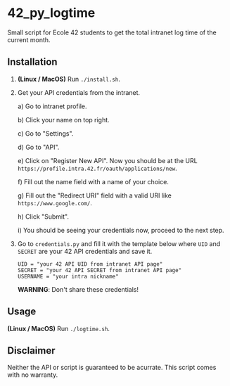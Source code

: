 
# 42_py_logtime

Small script for Ecole 42 students to get the total intranet log time of the current month.

## Installation
1) **(Linux / MacOS)** Run `./install.sh`.

2) Get your API credentials from the intranet.

	a) Go to intranet profile.

	b) Click your name on top right.

	c) Go to "Settings".

	d) Go to "API".

	e) Click on "Register New API". Now you should be at the URL `https://profile.intra.42.fr/oauth/applications/new`.
	
	f) Fill out the name field with a name of your choice.
	
	g) Fill out the "Redirect URI" field with a valid URI like `https://www.google.com/`.
	
	h) Click "Submit".
	
	i) You should be seeing your credentials now, proceed to the next step.

3) Go to `credentials.py` and fill it with the template below where `UID` and `SECRET` are your 42 API credentials and save it.
	```
	UID = "your 42 API UID from intranet API page"
	SECRET = "your 42 API SECRET from intranet API page"
	USERNAME = "your intra nickname"
	```
	**WARNING**: Don't share these credentials!

## Usage

**(Linux / MacOS)** Run `./logtime.sh`.

## Disclaimer

Neither the API or script is guaranteed to be acurrate. This script comes with no warranty.
